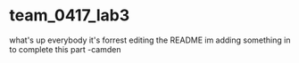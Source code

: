 # team_0417_lab3
what's up everybody it's forrest editing the README
im adding something in to complete this part -camden